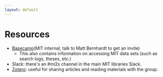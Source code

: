 ```yaml
---
layout: default
---
```


# Resources

* [Basecamp](https://3.basecamp.com/3547309/projects/3779655)(MIT internal; talk to Matt Bernhardt to get an invite)
  * This also contains information on accessing MIT data sets (such as search logs, theses, etc.)
* Slack: there's an #ml2s channel in the main MIT libraries Slack.
* [Zotero](https://www.zotero.org/groups/1455798/ml2s): useful for sharing articles and reading materials with the group.